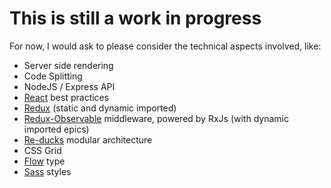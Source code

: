 # This is still a work in progress

For now, I would ask to please consider the technical aspects involved, like:

* Server side rendering
* Code Splitting
* NodeJS / Express API
* [React](https://reactjs.org/) best practices
* [Redux](https://redux.js.org/) (static and dynamic imported)
* [Redux-Observable](https://redux-observable.js.org/) middleware, powered by RxJs (with dynamic imported epics)
* [Re-ducks](https://github.com/alexnm/re-ducks) modular architecture
* CSS Grid
* [Flow](https://flow.org/) type
* [Sass](https://sass-lang.com) styles
